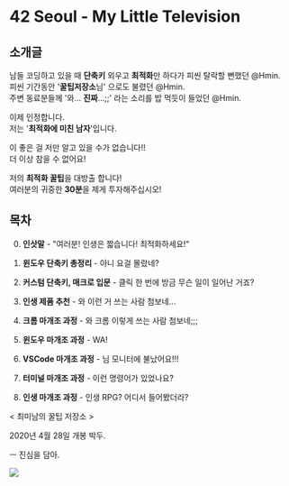 # 42 Seoul - My Little Television

## 소개글

남들 코딩하고 있을 때 **단축키** 외우고 **최적화**만 하다가 피씬 탈락할 뻔했던 @Hmin.  
피씬 기간동안 '**꿀팁저장소**님' 으로도 불렸던 @Hmin.  
주변 동료분들께 '와... **진짜**...;;' 라는 소리를 밥 먹듯이 들었던 @Hmin.  

이제 인정합니다.  
저는 '**최적화에 미친 남자**'입니다.  

이 좋은 걸 저만 알고 있을 수가 없습니다!!  
더 이상 참을 수 없어요!  

저의 **최적화 꿀팁**을 대방출 합니다!  
여러분의 귀중한 **30분**을 제게 투자해주십시오!  

## 목차

0. **인삿말** - "여러분! 인생은 짧습니다! 최적화하세요!"

1. **윈도우 단축키 총정리** - 아니 요걸 몰랐네?
2. **커스텀 단축키, 매크로 입문** - 클릭 한 번에 방금 무슨 일이 일어난 거죠?
3. **인생 제품 추천** - 와 이런 거 쓰는 사람 첨보네...
4. **크롬 마개조 과정** - 와 크롬 이렇게 쓰는 사람 첨보네;;;
5. **윈도우 마개조 과정** - WA!
6. **VSCode 마개조 과정** - 님 모니터에 불났어요!!!
7. **터미널 마개조 과정** - 이런 명령어가 있었나요?

99. **인생 마개조 과정** - 인생 RPG? 어디서 들어봤더라?

< 최미남의 꿀팁 저장소 >

2020년 4월 28일 개봉 박두.

ㅡ 진심을 담아.

[
  ![](/Grand절.gif)
](/Grand절.gif)
